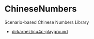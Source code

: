 ChineseNumbers
==============
Scenario-based Chinese Numbers Library
- [dirkarnez/icu4c-playground](https://github.com/dirkarnez/icu4c-playground)
